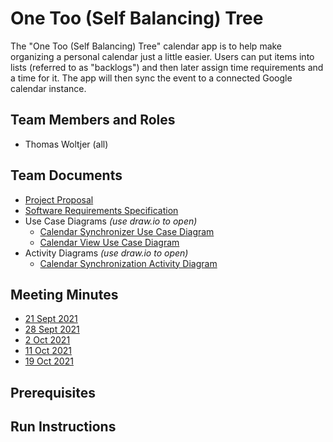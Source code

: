 # One Too (Self Balancing) Tree

The "One Too (Self Balancing) Tree" calendar app is to help make organizing a personal calendar just a little easier. Users can put items into lists (referred to as "backlogs") and then later assign time requirements and a time for it. The app will then sync the event to a connected Google calendar instance.

## Team Members and Roles

* Thomas Woltjer (all)

## Team Documents

- [Project Proposal](docs/project-proposal.md)
- [Software Requirements Specification](docs/software_requirements_specification.md)
- Use Case Diagrams _(use draw.io to open)_
  - [Calendar Synchronizer Use Case Diagram](docs/UseCase_CalendarSynchronizer.drawio)
  - [Calendar View Use Case Diagram](docs/UseCase_CalendarViewer.drawio)
- Activity Diagrams _(use draw.io to open)_
  - [Calendar Synchronization Activity Diagram](docs/ActivityDiagram_CalendarSynchronization.drawio)

## Meeting Minutes

- [21 Sept 2021](meetings/GVSU-CIS641-OneTooSelfBalancingTree-2021-09-21.md)
- [28 Sept 2021](meetings/GVSU-CIS641-OneTooSelfBalancingTree-2021-09-28.md)
- [2 Oct 2021](meetings/GVSU-CIS641-OneTooSelfBalancingTree-2021-10-2.md)
- [11 Oct 2021](meetings/GVSU-CIS641-OneTooSelfBalancingTree-2021-10-11.md)
- [19 Oct 2021](meetings/GVSU-CIS641-OneTooSelfBalancingTree-2021-10-19.md)

## Prerequisites

## Run Instructions

